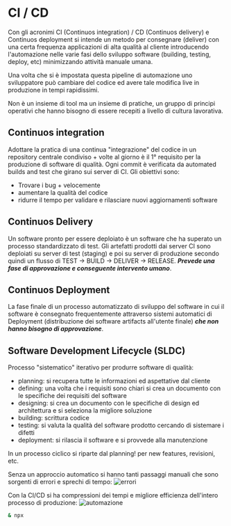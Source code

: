 # CI / CD
Con gli acronimi CI (Continuos integration) / CD (Continuos delivery) e Continuos deployment si intende un metodo per consegnare (deliver) con una certa frequenza applicazioni di alta qualità al cliente introducendo l'automazione nelle varie fasi dello sviluppo software (building, testing, deploy, etc) minimizzando attività manuale umana. 

Una volta che si è impostata questa pipeline di automazione uno sviluppatore può cambiare del codice ed avere tale modifica live in produzione in tempi rapidissimi. 

Non è un insieme di tool ma un insieme di pratiche, un gruppo di principi operativi che hanno bisogno di essere recepiti a livello di cultura lavorativa.

## Continuos integration
Adottare la pratica di una continua "integrazione" del codice in un repository centrale condiviso + volte al giorno è il 1° requisito per la produzione di software di qualità. Ogni commit è verificata da automated builds and test che girano sui server di CI. Gli obiettivi sono:
- Trovare i bug + velocemente
- aumentare la qualità del codice
- ridurre il tempo per validare e rilasciare nuovi aggiornamenti software

## Continuos Delivery
Un software pronto per essere deploiato è un software che ha superato un processo standardizzato di test. Gli artefatti prodotti dai server CI sono deploiati su server di test (staging) e poi su server di produzione secondo quindi un flusso di TEST -> BUILD -> DELIVER -> RELEASE.  ___Prevede una fase di approvazione  e conseguente intervento umano___.

## Continuos Deployment
La fase finale di un processo automatizzato di sviluppo del software in cui il software è consegnato frequentemente attraverso sistemi automatici di Deployment (distribuzione dei software artifacts all'utente finale) ___che non hanno bisogno di approvazione___.

## Software Development Lifecycle (SLDC)
Processo "sistematico" iterativo per produrre software di qualità:
- planning: si recupera tutte le informazioni ed aspettative dal cliente
- defining: una volta che i requisiti sono chiari si crea un documento con le specifiche dei requisiti del software
- designing: si crea un documento con le specifiche di design ed architettura e si seleziona la migliore soluzione
- building: scrittura codice
- testing: si valuta la qualità del software prodotto cercando di sistemare i difetti 
- deployment: si rilascia il software e si provvede alla manutenzione 

In un processo ciclico si riparte dal planning! per new features, revisioni, etc.

Senza un approccio automatico si hanno tanti passaggi manuali che sono sorgenti di errori e sprechi di tempo:
![errori](./img/no_automation.jpg)

Con la CI/CD si ha compressioni dei tempi e migliore efficienza dell'intero processo di produzione:
![automazione](./img/automation.jpg)


























```bash
& npx 
```